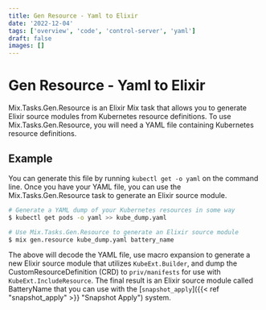 ```yaml
---
title: Gen Resource - Yaml to Elixir
date: '2022-12-04'
tags: ['overview', 'code', 'control-server', 'yaml']
draft: false
images: []
---
```


# Gen Resource - Yaml to Elixir

Mix.Tasks.Gen.Resource is an Elixir Mix task that allows you to generate Elixir
source modules from Kubernetes resource definitions. To use
Mix.Tasks.Gen.Resource, you will need a YAML file containing Kubernetes resource
definitions.

## Example

You can generate this file by running `kubectl get -o yaml` on the command line.
Once you have your YAML file, you can use the Mix.Tasks.Gen.Resource task to
generate an Elixir source module.

```sh
# Generate a YAML dump of your Kubernetes resources in some way
$ kubectl get pods -o yaml >> kube_dump.yaml

# Use Mix.Tasks.Gen.Resource to generate an Elixir source module
$ mix gen.resource kube_dump.yaml battery_name
```

The above will decode the YAML file, use macro expansion to generate a new
Elixir source module that utilizes `KubeExt.Builder`, and dump the
CustomResourceDefinition (CRD) to `priv/manifests` for use with
`KubeExt.IncludeResource`. The final result is an Elixir source module called
BatteryName that you can use with the
[`snapshot_apply`]({{< ref "snapshot_apply" >}} "Snapshot Apply") system.
